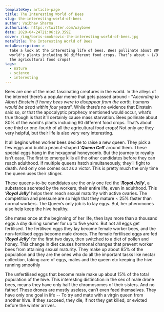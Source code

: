 ```yaml
---
templateKey: article-page
title: The Interesting World of Bees
slug: the-interesting-world-of-bees
author: Vaibhav Sharma
authorLink: https://twitter.com/waybove
date: 2020-04-24T21:06:19.359Z
cover: /img/boris-smokrovic-the-interesting-world-of-bees.jpg
metaTitle: The Interesting World of Bees
metaDescription: >-
  Take a look at the interesting life of bees. Bees pollinate about 80% of the
  world's plants including 90 different food crops. That’s about ~ 1/3 of all
  the agricultural food crops!
tags:
  - nature
  - science
  - interesting
---
```

Bees are one of the most fascinating creatures in the world. In the alleys of the internet there’s a popular meme that gets passed around - “*According to Albert Einstein if honey bees were to disappear from the earth, humans would be dead within four years*”. While there’s no evidence that Einstein said so, or that the apocalyptic prophecy mentioned would occur, what’s true though is that it’ll certainly cause mass starvation. Bees pollinate about 80% of the world's plants including 90 different food crops. That’s about one third or one-fourth of all the agricultural food crops! Not only are they very helpful, but their life is also very very interesting.

It all begins when worker bees decide to raise a new queen. They pick a few eggs and build a peanut-shaped ‘***Queen Cell***’ around them. These special eggs hang in the hexagonal honeycomb. But the journey to royalty isn’t easy. The first to emerge kills all the other candidates before they can reach adulthood. If multiple queens hatch simultaneously, they’ll fight to death. And only one comes out as a victor. This is pretty much the only time the queen uses their stinger.

These queens-to-be candidates are the only one fed the ‘***Royal Jelly***’, a substance secreted by the workers, their entire life, even in adulthood. This ‘***Royal Jelly***’ helps them reach sexual maturity with active ovaries. The competition and pressure are so high that they mature ~ 25% faster than normal workers. The Queen’s only job is to lay eggs. But, her pheromones also help keep the hive healthy.

She mates once at the beginning of her life, then lays more than a thousand eggs a day during summer for up to five years. But not all eggs get fertilised. The fertilised eggs they lay become female worker bees, and the non-fertilised eggs become male drones. The female fertilised eggs are fed ‘***Royal Jelly***’ for the first two days, then switched to a diet of pollen and honey. This change in diet causes hormonal changes that prevent worker bees from attaining sexual maturity. They make up about 85% of the population and they are the ones who do all the important tasks like nectar collection, taking care of eggs, males and the queen etc keeping the hive running smoothly

The unfertilised eggs that become male make up about 15% of the total population of the hive. This interesting distinction in the sex of male drone bees, means they have only half the chromosomes of their sisters. And no father! These drones are mostly useless, can’t even feed themselves. They have only one goal in life -- To try and mate with a virgin queen from another hive. If they succeed, they die, if not they get killed, or evicted before the winter arrives.
